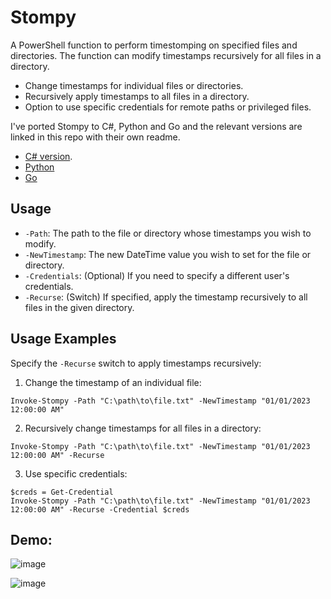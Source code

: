# Stompy
A PowerShell function to perform timestomping on specified files and directories. The function can modify timestamps recursively for all files in a directory. 

- Change timestamps for individual files or directories.
- Recursively apply timestamps to all files in a directory.
- Option to use specific credentials for remote paths or privileged files.

I've ported Stompy to C#, Python and Go and the relevant versions are linked in this repo with their own readme.
- [C# version](https://github.com/ZephrFish/Stompy/tree/main/StompySharps).
- [Python](https://github.com/ZephrFish/Stompy/tree/main/StomPY)
- [Go](https://github.com/ZephrFish/Stompy/tree/main/GoStompy)

## Usage
- `-Path`: The path to the file or directory whose timestamps you wish to modify.
- `-NewTimestamp`: The new DateTime value you wish to set for the file or directory.
- `-Credentials`: (Optional) If you need to specify a different user's credentials.
- `-Recurse`: (Switch) If specified, apply the timestamp recursively to all files in the given directory.

## Usage Examples
Specify the `-Recurse` switch to apply timestamps recursively:

1. Change the timestamp of an individual file:
```
Invoke-Stompy -Path "C:\path\to\file.txt" -NewTimestamp "01/01/2023 12:00:00 AM"
```

2. Recursively change timestamps for all files in a directory:
```
Invoke-Stompy -Path "C:\path\to\file.txt" -NewTimestamp "01/01/2023 12:00:00 AM" -Recurse 
```

3. Use specific credentials:
```
$creds = Get-Credential
Invoke-Stompy -Path "C:\path\to\file.txt" -NewTimestamp "01/01/2023 12:00:00 AM" -Recurse -Credential $creds
```

## Demo:
![image](https://github.com/ZephrFish/Stompy/assets/5783068/0ba615ca-ba50-4435-be5c-2e9b0983bc2b)


![image](https://github.com/ZephrFish/Stompy/assets/5783068/e8f9ae8e-bcdd-4a1d-8d68-7f787021164e)
